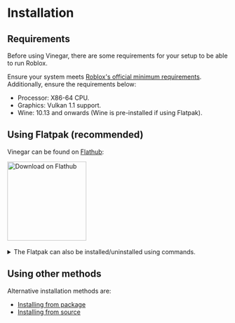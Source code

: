 # Installation

## Requirements

Before using Vinegar, there are some requirements for your setup to be able to run Roblox.

Ensure your system meets [Roblox's official minimum requirements](https://en.help.roblox.com/hc/en-us/articles/203312800).
Additionally, ensure the requirements below:

- Processor: X86-64 CPU.
- Graphics: Vulkan 1.1 support.
- Wine: 10.13 and onwards (Wine is pre-installed if using Flatpak).

## Using Flatpak (recommended)

Vinegar can be found on [Flathub](https://flathub.org/apps/org.vinegarhq.Vinegar):

<a href="https://flathub.org/apps/org.vinegarhq.Vinegar">
	<img width="180" alt="Download on Flathub" src="https://dl.flathub.org/assets/badges/flathub-badge-en.png"/>
</a><br><br>

<details>
<summary>The Flatpak can also be installed/uninstalled using commands.</summary>

**To install:**

```console
$ flatpak install flathub org.vinegarhq.Vinegar
$ flatpak run org.vinegarhq.Vinegar
```

**To uninstall:**

```console
$ flatpak uninstall --delete-data org.vinegarhq.Vinegar
```

</details>

## Using other methods

Alternative installation methods are:

- [Installing from package](guides/package.md)
- [Installing from source](guides/source.md)
